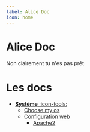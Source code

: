 ```yaml
---
label: Alice Doc
icon: home
---
```

# Alice Doc
Non clairement tu n'es pas prêt

# Les docs
- [**Système** :icon-tools:](#)
    - [Choose my os](/Syst%C3%A8me/os)
    - [Configuration web](/Syst%C3%A8me/web.md)
        - [Apache2](/Syst%C3%A8me/web/apache/home)

